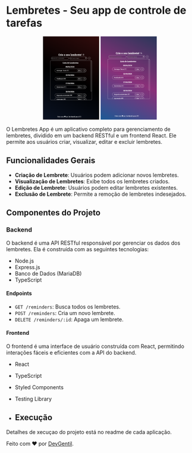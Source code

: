 # Lembretes - Seu app de controle de tarefas

<p align="center">
  <img alt="MyLinks" src="./Github/Darkmode.png" width="30%">
  <img alt="MyLinks" src="./Github/Lightmode.png" width="30%">
</p>

O Lembretes App é um aplicativo completo para gerenciamento de lembretes, dividido em um backend RESTful e um frontend React. Ele permite aos usuários criar, visualizar, editar e excluir lembretes.

## Funcionalidades Gerais

- **Criação de Lembrete**: Usuários podem adicionar novos lembretes.
- **Visualização de Lembretes**: Exibe todos os lembretes criados.
- **Edição de Lembrete**: Usuários podem editar lembretes existentes.
- **Exclusão de Lembrete**: Permite a remoção de lembretes indesejados.

## Componentes do Projeto

### Backend

O backend é uma API RESTful responsável por gerenciar os dados dos lembretes. Ela é construída com as seguintes tecnologias:

- Node.js
- Express.js
- Banco de Dados (MariaDB)
- TypeScript

#### Endpoints

- `GET /reminders`: Busca todos os lembretes.
- `POST /reminders`: Cria um novo lembrete.
- `DELETE /reminders/:id`: Apaga um lembrete.

#### Frontend

O frontend é uma interface de usuário construída com React, permitindo interações fáceis e eficientes com a API do backend.

- React
- TypeScript
- Styled Components
- Testing Library

- ## Execução

Detalhes de xecuçao do projeto está no readme de cada aplicação.

Feito com ❤️ por [DevGentil](https://github.com/DevGentil).
